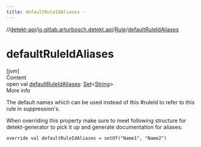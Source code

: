 ```yaml
---
title: defaultRuleIdAliases -
---
```

//[detekt-api](../../index.md)/[io.gitlab.arturbosch.detekt.api](../index.md)/[Rule](index.md)/[defaultRuleIdAliases](default-rule-id-aliases.md)



# defaultRuleIdAliases  
[jvm]  
Content  
open val [defaultRuleIdAliases](default-rule-id-aliases.md): [Set](https://kotlinlang.org/api/latest/jvm/stdlib/kotlin.collections/-set/index.html)<[String](https://kotlinlang.org/api/latest/jvm/stdlib/kotlin/-string/index.html)>  
More info  


The default names which can be used instead of this #ruleId to refer to this rule in suppression's.



When overriding this property make sure to meet following structure for detekt-generator to pick it up and generate documentation for aliases:

    override val defaultRuleIdAliases = setOf("Name1", "Name2")  



